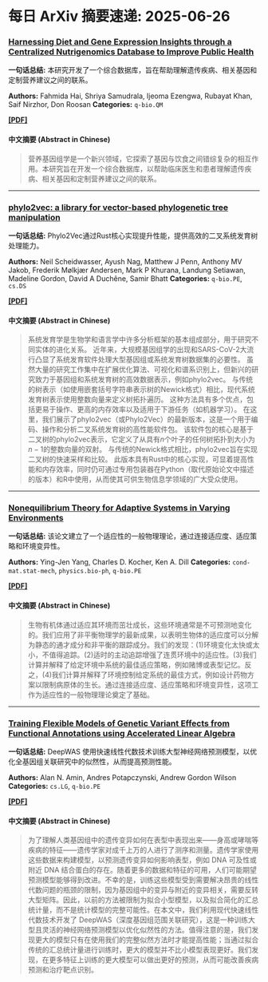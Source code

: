 # 每日 ArXiv 摘要速递: 2025-06-26

### [Harnessing Diet and Gene Expression Insights through a Centralized Nutrigenomics Database to Improve Public Health](https://arxiv.org/abs/2506.19093)

**一句话总结:** 本研究开发了一个综合数据库，旨在帮助理解遗传疾病、相关基因和定制营养建议之间的联系。

**Authors:** Fahmida Hai, Shriya Samudrala, Ijeoma Ezengwa, Rubayat Khan, Saif Nirzhor, Don Roosan
**Categories:** `q-bio.QM`

[**[PDF]**](https://arxiv.org/pdf/2506.19093)

#### 中文摘要 (Abstract in Chinese)

> 营养基因组学是一个新兴领域，它探索了基因与饮食之间错综复杂的相互作用。本研究旨在开发一个综合数据库，以帮助临床医生和患者理解遗传疾病、相关基因和定制营养建议之间的联系。

---

### [phylo2vec: a library for vector-based phylogenetic tree manipulation](https://arxiv.org/abs/2506.19490)

**一句话总结:** Phylo2Vec通过Rust核心实现提升性能，提供高效的二叉系统发育树处理能力。

**Authors:** Neil Scheidwasser, Ayush Nag, Matthew J Penn, Anthony MV Jakob, Frederik Mølkjær Andersen, Mark P Khurana, Landung Setiawan, Madeline Gordon, David A Duchêne, Samir Bhatt
**Categories:** `q-bio.PE`, `cs.DS`

[**[PDF]**](https://arxiv.org/pdf/2506.19490)

#### 中文摘要 (Abstract in Chinese)

> 系统发育学是生物学和语言学中许多分析框架的基本组成部分，用于研究不同实体的进化关系。 近年来，大规模基因组学的出现和SARS-CoV-2大流行凸显了系统发育软件处理大型基因组或系统发育树数据集的必要性。 虽然大量的研究工作集中在扩展优化算法、可视化和谱系识别上，但新兴的研究致力于基因组和系统发育树的高效数据表示，例如phylo2vec。 与传统的树表示（如使用嵌套括号字符串表示树的Newick格式）相比，现代系统发育树表示使用整数向量来定义树拓扑遍历。 这种方法具有多个优点，包括更易于操作、更高的内存效率以及适用于下游任务（如机器学习）。 在这里，我们展示了phylo2vec（或Phylo2Vec）的最新版本，这是一个用于编码、操作和分析二叉系统发育树的高性能软件包。 该软件包的核心是基于二叉树的phylo2vec表示，它定义了从具有$n$个叶子的任何树拓扑到大小为$n-1$的整数向量的双射。 与传统的Newick格式相比，phylo2vec旨在实现二叉树的快速采样和比较。 此版本具有Rust中的核心实现，可显着提高性能和内存效率，同时仍可通过专用包装器在Python（取代原始论文中描述的版本）和R中使用，从而使其可供生物信息学领域的广大受众使用。

---

### [Nonequilibrium Theory for Adaptive Systems in Varying Environments](https://arxiv.org/abs/2506.19018)

**一句话总结:** 该论文建立了一个适应性的一般物理理论，通过连接适应度、适应策略和环境变异性。

**Authors:** Ying-Jen Yang, Charles D. Kocher, Ken A. Dill
**Categories:** `cond-mat.stat-mech`, `physics.bio-ph`, `q-bio.PE`

[**[PDF]**](https://arxiv.org/pdf/2506.19018)

#### 中文摘要 (Abstract in Chinese)

> 生物有机体通过适应其环境而茁壮成长，这些环境通常是不可预测地变化的。我们应用了非平衡物理学的最新成果，以表明生物体的适应度可以分解为静态的通才成分和非平衡的跟踪成分。我们的发现：(1)环境变化太快或太小，不值得追踪。(2)适时的主动追踪增强了连贯环境中的适应性。(3)我们计算并解释了给定环境中系统的最佳适应策略，例如赌博或表型记忆。反之，(4)我们计算并解释了环境控制给定系统的最佳方式，例如设计药物方案以限制病原体的生长。通过连接适应度、适应策略和环境变异性，这项工作为适应性的一般物理理论奠定了基础。

---

### [Training Flexible Models of Genetic Variant Effects from Functional Annotations using Accelerated Linear Algebra](https://arxiv.org/abs/2506.19598)

**一句话总结:** DeepWAS 使用快速线性代数技术训练大型神经网络预测模型，以优化全基因组关联研究中的似然性，从而提高预测性能。

**Authors:** Alan N. Amin, Andres Potapczynski, Andrew Gordon Wilson
**Categories:** `cs.LG`, `q-bio.PE`

[**[PDF]**](https://arxiv.org/pdf/2506.19598)

#### 中文摘要 (Abstract in Chinese)

> 为了理解人类基因组中的遗传变异如何在表型中表现出来——身高或哮喘等疾病的特征——遗传学家对成千上万的人进行了测序和测量。遗传学家使用这些数据来构建模型，以预测遗传变异如何影响表型，例如 DNA 可及性或附近 DNA 结合蛋白的存在。随着更多的数据和特征的可用，人们可能期望预测模型能够得到改进。不幸的是，训练这些模型受到需要解决昂贵的线性代数问题的瓶颈的限制，因为基因组中的变异与附近的变异相关，需要反转大型矩阵。因此，以前的方法被限制为拟合小型模型，以及拟合简化的汇总统计量，而不是统计模型的完整可能性。在本文中，我们利用现代快速线性代数技术开发了 DeepWAS（深度基因组范围关联研究），这是一种训练大型且灵活的神经网络预测模型以优化似然性的方法。值得注意的是，我们发现更大的模型只有在使用我们的完整似然方法时才能提高性能；当通过拟合传统的汇总统计量进行训练时，更大的模型并不比小模型表现更好。我们发现，在更多特征上训练的更大模型可以做出更好的预测，从而可能改善疾病预测和治疗靶点识别。
